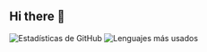 ## Hi there 👋
![Estadísticas de GitHub](https://github-readme-stats.vercel.app/api?username=M4GPIe&show_icons=true&theme=radical)
![Lenguajes más usados](https://github-readme-stats.vercel.app/api/top-langs/?username=M4GPIe&layout=compact&theme=radical)
<!--
**M4GPIe/M4GPIe** is a ✨ _special_ ✨ repository because its `README.md` (this file) appears on your GitHub profile.

Here are some ideas to get you started:

- 🔭 I’m currently working on ...
- 🌱 I’m currently learning ...
- 👯 I’m looking to collaborate on ...
- 🤔 I’m looking for help with ...
- 💬 Ask me about ...
- 📫 How to reach me: ...
- 😄 Pronouns: ...
- ⚡ Fun fact: ...
-->
